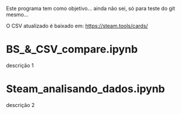 Este programa tem como objetivo... ainda não sei, só para teste do git mesmo...

O CSV atualizado é baixado em: https://steam.tools/cards/


# BS_&_CSV_compare.ipynb

descrição 1

# Steam_analisando_dados.ipynb

descrição 2
